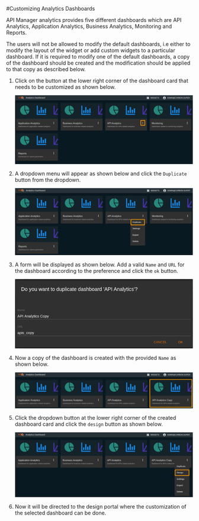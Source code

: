 #Customizing Analytics Dashboards

API Manager analytics provides five different dashboards which are API Analytics, Application Analytics, Business Analytics, Monitoring and Reports.

The users will not be allowed to modify the default dashboards, i.e either to modify the layout of the widget or add custom widgets to a particular dashboard. If it is required to modify one of the default dashboards, a copy of the dashboard should be created and the modification should be applied to that copy as described below.

1.  Click on the button at the lower right corner of the dashboard card that needs to be customized as shown below.

    ![API Manager default dashboards](../../assets/img/learn/apim-analytics-default-dashboards.png)
    
2.  A dropdown menu will appear as shown below and click the `Duplicate` button from the dropdown.
    
    ![APIM Analytics dashboard dropdown](../../assets/img/learn/apim-analytics-dashboard-dropdown.png)
    
3.  A form will be displayed as shown below. Add a valid `Name` and `URL` for the dashboard according to the preference and click the `ok` button.

    ![Dashboard duplication form](../../assets/img/learn/apim-analytics-dashboard-duplication-form.png)
    
4.  Now a copy of the dashboard is created with the provided `Name` as shown below.
    
    ![Duplicated dashboard](../../assets/img/learn/apim-analytics-duplicated-dashboard.png)
    
5.  Click the dropdown button at the lower right corner of the created dashboard card and click the `design` button as shown below.
    
    ![Dashboard dropdown](../../assets/img/learn/apim-analytics-design-dropdown.png)
    
6.  Now it will be directed to the design portal where the customization of the selected dashboard can be done.